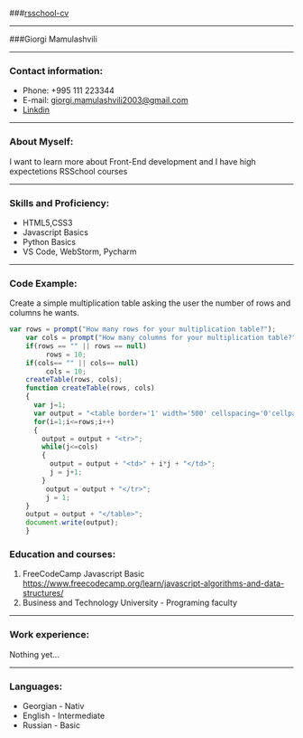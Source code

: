###[rsschool-cv]()

---
###Giorgi Mamulashvili

---

### Contact information:

* Phone: +995 111 223344
* E-mail: giorgi.mamulashvili2003@gmail.com
* [Linkdin](https://www.linkedin.com/in/giorgi-mamulashvili-b8688a235/)

--- 

### About Myself:

I want to learn more about Front-End development and I have high expectetions RSSchool courses

---

### Skills and Proficiency:

* HTML5,CSS3
* Javascript Basics
* Python Basics
* VS Code, WebStorm, Pycharm

---
### Code Example:
Create a simple multiplication table asking the user the number of rows and columns he wants.
```javascript 
var rows = prompt("How many rows for your multiplication table?");
    var cols = prompt("How many columns for your multiplication table?");
    if(rows == "" || rows == null)
   		 rows = 10;
    if(cols== "" || cols== null)
   		 cols = 10;
    createTable(rows, cols);
    function createTable(rows, cols)
    {
      var j=1;
      var output = "<table border='1' width='500' cellspacing='0'cellpadding='5'>";
      for(i=1;i<=rows;i++)
      {
    	output = output + "<tr>";
        while(j<=cols)
        {
  		  output = output + "<td>" + i*j + "</td>";
   		  j = j+1;
   		}
   		 output = output + "</tr>";
   		 j = 1;
    }
    output = output + "</table>";
    document.write(output);
    }
```

### Education and courses:
1. FreeCodeCamp Javascript Basic https://www.freecodecamp.org/learn/javascript-algorithms-and-data-structures/
2. Business and Technology University - Programing faculty

---

### Work experience:
Nothing yet...

---

### Languages:
* Georgian - Nativ
* English - Intermediate
* Russian - Basic
